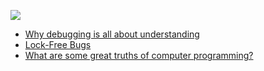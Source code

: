 ![](https://qph.ec.quoracdn.net/main-qimg-56cfa9af4e20aea3212d5a2684584d31-c)

- [Why debugging is all about understanding](http://futurice.com/blog/why-debugging-is-all-about-understanding)
- [Lock-Free Bugs](https://research.swtch.com/lockfree)
- [What are some great truths of computer programming?](https://www.quora.com/What-are-some-great-truths-of-computer-programming/answer/Keshav-Garg-42?share=82d0a71f&srid=CJfc)
